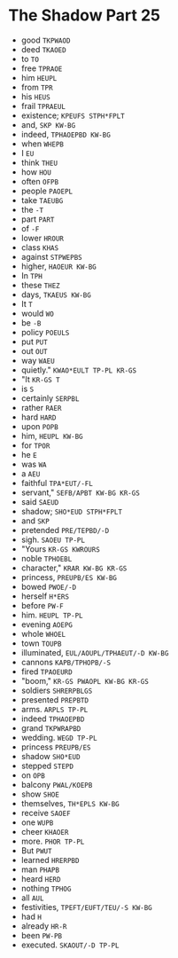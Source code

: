 # The Shadow Part 25

* good `TKPWAOD`
* deed `TKAOED`
* to `TO`
* free `TPRAOE`
* him `HEUPL`
* from `TPR`
* his `HEUS`
* frail `TPRAEUL`
* existence; `KPEUFS STPH*FPLT`
* and, `SKP KW-BG`
* indeed, `TPHAOEPBD KW-BG`
* when `WHEPB`
* I `EU`
* think `THEU`
* how `HOU`
* often `OFPB`
* people `PAOEPL`
* take `TAEUBG`
* the `-T`
* part `PART`
* of `-F`
* lower `HROUR`
* class `KHAS`
* against `STPWEPBS`
* higher, `HAOEUR KW-BG`
* In `TPH`
* these `THEZ`
* days, `TKAEUS KW-BG`
* It `T`
* would `WO`
* be `-B`
* policy `POEULS`
* put `PUT`
* out `OUT`
* way `WAEU`
* quietly." `KWAO*EULT TP-PL KR-GS`
* "It `KR-GS T`
* is `S`
* certainly `SERPBL`
* rather `RAER`
* hard `HARD`
* upon `POPB`
* him, `HEUPL KW-BG`
* for `TPOR`
* he `E`
* was `WA`
* a `AEU`
* faithful `TPA*EUT/-FL`
* servant," `SEFB/APBT KW-BG KR-GS`
* said `SAEUD`
* shadow; `SHO*EUD STPH*FPLT`
* and `SKP`
* pretended `PRE/TEPBD/-D`
* sigh. `SAOEU TP-PL`
* "Yours `KR-GS KWROURS`
* noble `TPHOEBL`
* character," `KRAR KW-BG KR-GS`
* princess, `PREUPB/ES KW-BG`
* bowed `PWOE/-D`
* herself `H*ERS`
* before `PW-F`
* him. `HEUPL TP-PL`
* evening `AOEPG`
* whole `WHOEL`
* town `TOUPB`
* illuminated, `EUL/AOUPL/TPHAEUT/-D KW-BG`
* cannons `KAPB/TPHOPB/-S`
* fired `TPAOEURD`
* "boom," `KR-GS PWAOPL KW-BG KR-GS`
* soldiers `SHRERPBLGS`
* presented `PREPBTD`
* arms. `ARPLS TP-PL`
* indeed `TPHAOEPBD`
* grand `TKPWRAPBD`
* wedding. `WEGD TP-PL`
* princess `PREUPB/ES`
* shadow `SHO*EUD`
* stepped `STEPD`
* on `OPB`
* balcony `PWAL/KOEPB`
* show `SHOE`
* themselves, `TH*EPLS KW-BG`
* receive `SAOEF`
* one `WUPB`
* cheer `KHAOER`
* more. `PHOR TP-PL`
* But `PWUT`
* learned `HRERPBD`
* man `PHAPB`
* heard `HERD`
* nothing `TPHOG`
* all `AUL`
* festivities, `TPEFT/EUFT/TEU/-S KW-BG`
* had `H`
* already `HR-R`
* been `PW-PB`
* executed. `SKAOUT/-D TP-PL`
